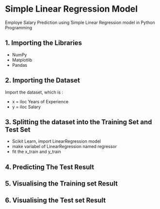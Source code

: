 # Simple Linear Regression Model
Employe Salary Prediction using Simple Linear Regression model in Python Programming

## 1. Importing the Libraries
- NumPy
- Matplotlib
- Pandas
## 2. Importing the Dataset
Import the dataset, which is :
- x = iloc Years of Experience
- y = iloc Salary
## 3. Splitting the dataset into the Training Set and Test Set
- Scikit Learn, import LinearRegression model
- make variabel of LinearRegression named regressor
- fit the x_train and y_train
## 4. Predicting The Test Result
## 5. Visualising the Training set Result
## 6. Visualising the Test set Result
